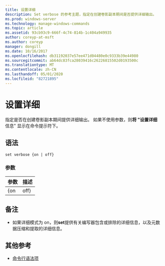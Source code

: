 ```yaml
---
title: 设置详细
description: Set verbose 的参考主题，指定在创建卷影副本期间是否提供详细输出。
ms.prod: windows-server
ms.technology: manage-windows-commands
ms.topic: article
ms.assetid: 93cb93c9-666f-4c74-814b-1c404a949935
author: coreyp-at-msft
ms.author: coreyp
manager: dongill
ms.date: 10/16/2017
ms.openlocfilehash: db31192037e57ee471d04480e0c9333b39e44980
ms.sourcegitcommit: ab64dc83fca28039416c26226815502d0193500c
ms.translationtype: MT
ms.contentlocale: zh-CN
ms.lasthandoff: 05/01/2020
ms.locfileid: "82721895"
---
```

# <a name="set-verbose"></a>设置详细

指定是否在创建卷影副本期间提供详细输出。 如果不使用参数，则**将 "设置详细**信息" 显示在命令提示符下。

## <a name="syntax"></a>语法

```
set verbose {on | off}
```

### <a name="parameters"></a>参数

| 参数 | 描述 |
|-----------|-------------|
|    {on    |    off}     |

## <a name="remarks"></a>备注

-   如果详细模式为 on，则**set**提供有关编写器包含或排除的详细信息，以及元数据压缩和提取的详细信息。

## <a name="additional-references"></a>其他参考

- [命令行语法项](command-line-syntax-key.md)